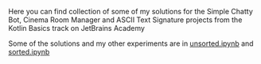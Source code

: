Here you can find collection of some of my solutions for the Simple Chatty Bot, Cinema Room Manager and ASCII Text Signature projects from the Kotlin Basics track on JetBrains Academy

Some of the solutions and my other experiments are in [unsorted.ipynb](https://github.com/hahaslav/Kotlin-Basics/blob/master/unsorted.ipynb) and [sorted.ipynb](https://github.com/hahaslav/Kotlin-Basics/blob/master/sorted.ipynb)
